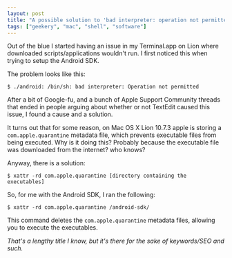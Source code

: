 ```yaml
---
layout: post
title: "A possible solution to 'bad interpreter: operation not permitted' error on Mac OS X Lion"
tags: ["geekery", "mac", "shell", "software"]
---
```

Out of the blue I started having an issue in my Terminal.app on Lion where downloaded scripts/applications wouldn't run. I first noticed this when trying to setup the Android SDK.

<!-- more -->

The problem looks like this:

<pre><code data-language="shell">$ ./android: /bin/sh: bad interpreter: Operation not permitted</code></pre>

After a bit of Google-fu, and a bunch of Apple Support Community threads that ended in people arguing about whether or not TextEdit caused this issue, I found a cause and a solution.

It turns out that for some reason, on Mac OS X Lion 10.7.3 apple is storing a `com.apple.quarantine` metadata file, which prevents executable files from being executed. Why is it doing this? Probably because the executable file was downloaded from the internet? who knows?

Anyway, there is a solution:

<pre><code data-language="generic">$ xattr -rd com.apple.quarantine [directory containing the executables]</code></pre>

So, for me with the Android SDK, I ran the following:

<pre><code data-language="shell">$ xattr -rd com.apple.quarantine /android-sdk/</code></pre>

This command deletes the `com.apple.quarantine` metadata files, allowing you to execute the executables.

<cite>That's a lengthy title I know, but it's there for the sake of keywords/SEO and such.</cite>
